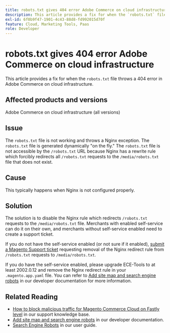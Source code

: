 ```yaml
---
title: robots.txt gives 404 error Adobe Commerce on cloud infrastructure
description: This article provides a fix for when the `robots.txt` file throws a 404 error in Adobe Commerce on cloud infrastructure.
exl-id: 6f0b9f47-1901-4c43-88d8-fd992015d70f
feature: Cloud, Marketing Tools, Paas
role: Developer
---
```

# robots.txt gives 404 error Adobe Commerce on cloud infrastructure

This article provides a fix for when the `robots.txt` file throws a 404 error in Adobe Commerce on cloud infrastructure.

## Affected products and versions

Adobe Commerce on cloud infrastructure (all versions)

## Issue

The `robots.txt` file is not working and throws a Nginx exception. The `robots.txt` file is generated dynamically "on the fly." The `robots.txt` file is not accessible by the `/robots.txt` URL because Nginx has a rewrite rule which forcibly redirects all `/robots.txt` requests to the `/media/robots.txt` file that does not exist.

## Cause

This typically happens when Nginx is not configured properly.

## Solution

The solution is to disable the Nginx rule which redirects `/robots.txt` requests to the `/media/robots.txt` file. Merchants with enabled self-service can do it on their own, and merchants without self-service enabled need to create a support ticket.

If you do not have the self-service enabled (or not sure if it enabled), [submit a Magento Support ticket](/help/help-center-guide/help-center/magento-help-center-user-guide.md#submit-ticket) requesting removal of the Nginx redirect rule from `/robots.txt` requests to `/media/robots.txt`.

If you do have the self-service enabled, please upgrade ECE-Tools to at least 2002.0.12 and remove the Nginx redirect rule in your `.magento.app.yaml` file. You can refer to [Add site map and search engine robots](https://experienceleague.adobe.com/docs/commerce-cloud-service/user-guide/configure-store/robots-sitemap.html) in our developer documentation for more information.

## Related Reading

* [How to block malicious traffic for Magento Commerce Cloud on Fastly level](/help/how-to/general/block-malicious-traffic-for-magento-commerce-on-fastly-level.md) in our support knowledge base.
* [Add site map and search engine robots](https://experienceleague.adobe.com/en/docs/commerce-cloud-service/user-guide/configure-store/robots-sitemap) in our developer documentation.
* [Search Engine Robots](https://experienceleague.adobe.com/docs/commerce-admin/marketing/seo/seo-overview.html#search-engine-robots) in our user guide.
